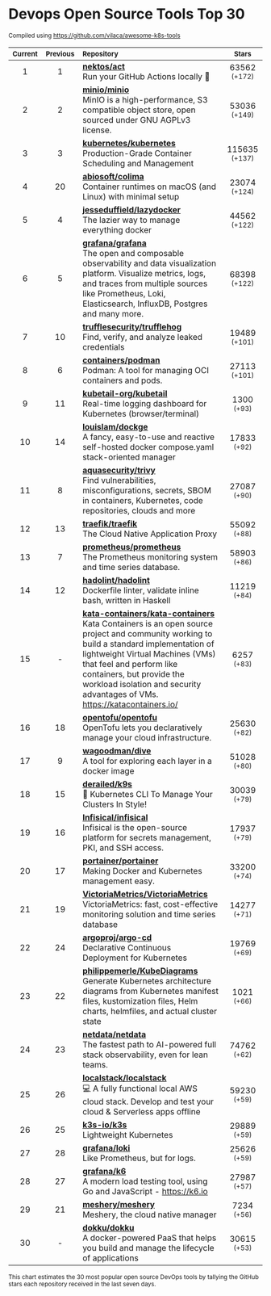 # Devops Open Source Tools Top 30
<sup>Compiled using https://github.com/vilaca/awesome-k8s-tools</sup>
<div align="center">

|<sub>Current</sub>|<sub>Previous</sub>|<sub>Repository</sub>|<sub>Stars</sub>|
|:---:|:---:|:---|:---:|
|1|1|[**nektos/act**](https://github.com/nektos/act)<br/>Run your GitHub Actions locally 🚀|63562 <sup>(+172)</sup>|
|2|2|[**minio/minio**](https://github.com/minio/minio)<br/>MinIO is a high-performance, S3 compatible object store, open sourced under GNU AGPLv3 license.|53036 <sup>(+149)</sup>|
|3|3|[**kubernetes/kubernetes**](https://github.com/kubernetes/kubernetes)<br/>Production-Grade Container Scheduling and Management|115635 <sup>(+137)</sup>|
|4|20|[**abiosoft/colima**](https://github.com/abiosoft/colima)<br/>Container runtimes on macOS (and Linux) with minimal setup|23074 <sup>(+124)</sup>|
|5|4|[**jesseduffield/lazydocker**](https://github.com/jesseduffield/lazydocker)<br/>The lazier way to manage everything docker|44562 <sup>(+122)</sup>|
|6|5|[**grafana/grafana**](https://github.com/grafana/grafana)<br/>The open and composable observability and data visualization platform. Visualize metrics, logs, and traces from multiple sources like Prometheus, Loki, Elasticsearch, InfluxDB, Postgres and many more. |68398 <sup>(+122)</sup>|
|7|10|[**trufflesecurity/trufflehog**](https://github.com/trufflesecurity/trufflehog)<br/>Find, verify, and analyze leaked credentials|19489 <sup>(+101)</sup>|
|8|6|[**containers/podman**](https://github.com/containers/podman)<br/>Podman: A tool for managing OCI containers and pods.|27113 <sup>(+101)</sup>|
|9|11|[**kubetail-org/kubetail**](https://github.com/kubetail-org/kubetail)<br/>Real-time logging dashboard for Kubernetes (browser/terminal)|1300 <sup>(+93)</sup>|
|10|14|[**louislam/dockge**](https://github.com/louislam/dockge)<br/>A fancy, easy-to-use and reactive self-hosted docker compose.yaml stack-oriented manager|17833 <sup>(+92)</sup>|
|11|8|[**aquasecurity/trivy**](https://github.com/aquasecurity/trivy)<br/>Find vulnerabilities, misconfigurations, secrets, SBOM in containers, Kubernetes, code repositories, clouds and more|27087 <sup>(+90)</sup>|
|12|13|[**traefik/traefik**](https://github.com/traefik/traefik)<br/>The Cloud Native Application Proxy|55092 <sup>(+88)</sup>|
|13|7|[**prometheus/prometheus**](https://github.com/prometheus/prometheus)<br/>The Prometheus monitoring system and time series database.|58903 <sup>(+86)</sup>|
|14|12|[**hadolint/hadolint**](https://github.com/hadolint/hadolint)<br/>Dockerfile linter, validate inline bash, written in Haskell|11219 <sup>(+84)</sup>|
|15|-|[**kata-containers/kata-containers**](https://github.com/kata-containers/kata-containers)<br/>Kata Containers is an open source project and community working to build a standard implementation of lightweight Virtual Machines (VMs) that feel and perform like containers, but provide the workload isolation and security advantages of VMs. https://katacontainers.io/|6257 <sup>(+83)</sup>|
|16|18|[**opentofu/opentofu**](https://github.com/opentofu/opentofu)<br/>OpenTofu lets you declaratively manage your cloud infrastructure.|25630 <sup>(+82)</sup>|
|17|9|[**wagoodman/dive**](https://github.com/wagoodman/dive)<br/>A tool for exploring each layer in a docker image|51028 <sup>(+80)</sup>|
|18|15|[**derailed/k9s**](https://github.com/derailed/k9s)<br/>🐶 Kubernetes CLI To Manage Your Clusters In Style!|30039 <sup>(+79)</sup>|
|19|16|[**Infisical/infisical**](https://github.com/Infisical/infisical)<br/>Infisical is the open-source platform for secrets management, PKI, and SSH access.|17937 <sup>(+79)</sup>|
|20|17|[**portainer/portainer**](https://github.com/portainer/portainer)<br/>Making Docker and Kubernetes management easy.|33200 <sup>(+74)</sup>|
|21|19|[**VictoriaMetrics/VictoriaMetrics**](https://github.com/VictoriaMetrics/VictoriaMetrics)<br/>VictoriaMetrics: fast, cost-effective monitoring solution and time series database|14277 <sup>(+71)</sup>|
|22|24|[**argoproj/argo-cd**](https://github.com/argoproj/argo-cd)<br/>Declarative Continuous Deployment for Kubernetes|19769 <sup>(+69)</sup>|
|23|22|[**philippemerle/KubeDiagrams**](https://github.com/philippemerle/KubeDiagrams)<br/>Generate Kubernetes architecture diagrams from Kubernetes manifest files, kustomization files, Helm charts, helmfiles, and actual cluster state|1021 <sup>(+66)</sup>|
|24|23|[**netdata/netdata**](https://github.com/netdata/netdata)<br/>The fastest path to AI-powered full stack observability, even for lean teams.|74762 <sup>(+62)</sup>|
|25|26|[**localstack/localstack**](https://github.com/localstack/localstack)<br/>💻 A fully functional local AWS cloud stack. Develop and test your cloud & Serverless apps offline|59230 <sup>(+59)</sup>|
|26|25|[**k3s-io/k3s**](https://github.com/k3s-io/k3s)<br/>Lightweight Kubernetes|29889 <sup>(+59)</sup>|
|27|28|[**grafana/loki**](https://github.com/grafana/loki)<br/>Like Prometheus, but for logs.|25626 <sup>(+59)</sup>|
|28|27|[**grafana/k6**](https://github.com/grafana/k6)<br/>A modern load testing tool, using Go and JavaScript - https://k6.io|27987 <sup>(+57)</sup>|
|29|21|[**meshery/meshery**](https://github.com/meshery/meshery)<br/>Meshery, the cloud native manager|7234 <sup>(+56)</sup>|
|30|-|[**dokku/dokku**](https://github.com/dokku/dokku)<br/>A docker-powered PaaS that helps you build and manage the lifecycle of applications|30615 <sup>(+53)</sup>|


</div>

<sub>This chart estimates the 30 most popular open source DevOps tools by tallying the GitHub stars each repository received in the last seven days.</sub>
